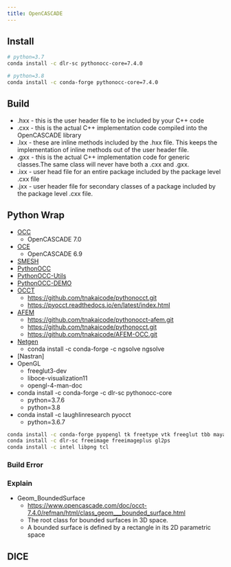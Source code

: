 ```yaml
---
title: OpenCASCADE
---
```


## Install

```bash
# python=3.7
conda install -c dlr-sc pythonocc-core=7.4.0

# python=3.8
conda install -c conda-forge pythonocc-core=7.4.0
```

## Build

- .hxx - this is the user header file to be included by your C++ code
- .cxx - this is the actual C++ implementation code compiled into the OpenCASCADE library
- .lxx - these are inline methods included by the .hxx file. This keeps the implementation of inline methods out of the user header file.
- .gxx - this is the actual C++ implementation code for generic classes.The same class will never have both a .cxx and .gxx.
- .ixx - user head file for an entire package included by the package level .cxx file
- .jxx - user header file for secondary classes of a package included by the package level .cxx file.

## Python Wrap

- [OCC](https://salsa.debian.org/kkremitzki-guest/opencascade.git)
  - OpenCASCADE 7.0
- [OCE](https://github.com/tpaviot/oce.git)
  - OpenCASCADE 6.9
- [SMESH](https://github.com/tpaviot/smesh.git)
- [PythonOCC](https://github.com/tpaviot/pythonocc-core.git)
- [PythonOCC-Utils](https://github.com/tpaviot/pythonocc-utils.git)
- [PythonOCC-DEMO](https://github.com/tpaviot/pythonocc-demos.git)
- [OCCT](https://github.com/LaughlinResearch/pyOCCT.git)
  - <https://github.com/tnakaicode/pythonocct.git>
  - <https://pyocct.readthedocs.io/en/latest/index.html>
- [AFEM](https://github.com/LaughlinResearch/AFEM.git)
  - <https://github.com/tnakaicode/pythonocct-afem.git>
  - <https://github.com/tnakaicode/pythonocct.git>
  - <https://github.com/tnakaicode/AFEM-OCC.git>
- [Netgen](https://ngsolve.org/docu/latest/i-tutorials/index.html)
  - conda install -c conda-forge -c ngsolve ngsolve
- [Nastran]
- OpenGL
  - freeglut3-dev
  - liboce-visualization11
  - opengl-4-man-doc
- conda install -c conda-forge -c dlr-sc pythonocc-core
  - python=3.7.6
  - python=3.8
- conda install -c laughlinresearch pyocct
  - python=3.6.7

```bash
conda install -c conda-forge pyopengl tk freetype vtk freeglut tbb mayavi sdl2
conda install -c dlr-sc freeimage freeimageplus gl2ps
conda install -c intel libpng tcl
```

### Build Error

### Explain

- Geom_BoundedSurface
  - <https://www.opencascade.com/doc/occt-7.4.0/refman/html/class_geom___bounded_surface.html>
  - The root class for bounded surfaces in 3D space.
  - A bounded surface is defined by a rectangle in its 2D parametric space

## DICE
